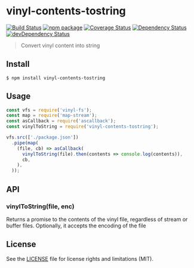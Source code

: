 # vinyl-contents-tostring

[![Build Status][build-badge]][build]
[![npm package][npm-badge]][npm]
[![Coverage Status][coveralls-badge]][coveralls]
[![Dependency Status][dependency-status-badge]][dependency-status]
[![devDependency Status][dev-dependency-status-badge]][dev-dependency-status]

> Convert vinyl content into string

## Install

```
$ npm install vinyl-contents-tostring
```


## Usage

```js
const vfs = require('vinyl-fs');
const map = require('map-stream');
const asCallback = require('ascallback');
const vinylToString = require('vinyl-contents-tostring');

vfs.src(['./package.json'])
  .pipe(map(
    (file, cb) => asCallback(
      vinylToString(file).then(contents => console.log(contents)),
      cb,
    ),
  ));
```

## API

### vinylToString(file, enc)

Returns a promise to the contents of the vinyl file, regardless of stream or buffer files. Optionally, it accepts the encoding of the file

## License

See the [LICENSE](LICENSE.md) file for license rights and limitations (MIT).

[build-badge]: https://img.shields.io/github/workflow/status/dotcore64/vinyl-contents-tostring/test/master?style=flat-square
[build]: https://github.com/dotcore64/vinyl-contents-tostring/actions

[npm-badge]: https://img.shields.io/npm/v/vinyl-contents-tostring.svg?style=flat-square
[npm]: https://www.npmjs.org/package/vinyl-contents-tostring

[coveralls-badge]: https://img.shields.io/coveralls/dotcore64/vinyl-contents-tostring/master.svg?style=flat-square
[coveralls]: https://coveralls.io/r/dotcore64/vinyl-contents-tostring

[dependency-status-badge]: https://david-dm.org/dotcore64/vinyl-contents-tostring.svg?style=flat-square
[dependency-status]: https://david-dm.org/dotcore64/vinyl-contents-tostring

[dev-dependency-status-badge]: https://david-dm.org/dotcore64/vinyl-contents-tostring/dev-status.svg?style=flat-square
[dev-dependency-status]: https://david-dm.org/dotcore64/vinyl-contents-tostring#info=devDependencies
